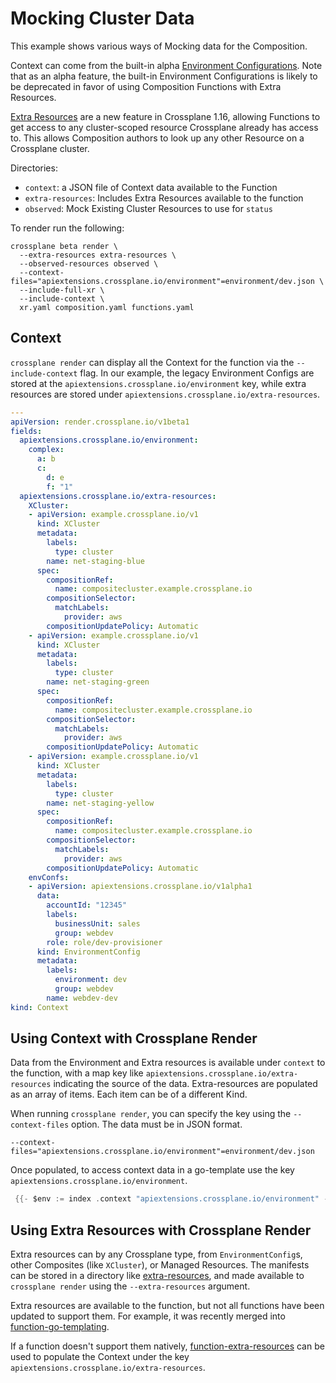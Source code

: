 # Mocking Cluster Data

This example shows various ways of Mocking data for the Composition.

Context can come from the built-in alpha [Environment Configurations](https://docs.crossplane.io/latest/concepts/environment-configs/). Note that as
an alpha feature, the built-in Environment Configurations is likely to be
deprecated in favor of using Composition Functions with Extra Resources.

[Extra Resources](https://github.com/crossplane/crossplane/blob/master/design/design-doc-composition-functions-extra-resources.md) are a new feature in Crossplane 1.16, allowing
Functions to get access to any cluster-scoped resource Crossplane
already has access to. This allows Composition authors to look up
any other Resource on a Crossplane cluster.

Directories:

- `context`: a JSON file of Context data available to the Function
- `extra-resources`: Includes Extra Resources available to the function
- `observed`: Mock Existing Cluster Resources to use for `status`

To render run the following:

```shell
crossplane beta render \
  --extra-resources extra-resources \
  --observed-resources observed \
  --context-files="apiextensions.crossplane.io/environment"=environment/dev.json \
  --include-full-xr \
  --include-context \
  xr.yaml composition.yaml functions.yaml 
```

## Context

`crossplane render` can display all the Context for the function
via the `--include-context` flag. In our example, the legacy
Environment Configs are stored at the `apiextensions.crossplane.io/environment` key,
while extra resources are stored under `apiextensions.crossplane.io/extra-resources`.

```yaml
---
apiVersion: render.crossplane.io/v1beta1
fields:
  apiextensions.crossplane.io/environment:
    complex:
      a: b
      c:
        d: e
        f: "1"
  apiextensions.crossplane.io/extra-resources:
    XCluster:
    - apiVersion: example.crossplane.io/v1
      kind: XCluster
      metadata:
        labels:
          type: cluster
        name: net-staging-blue
      spec:
        compositionRef:
          name: compositecluster.example.crossplane.io
        compositionSelector:
          matchLabels:
            provider: aws
        compositionUpdatePolicy: Automatic
    - apiVersion: example.crossplane.io/v1
      kind: XCluster
      metadata:
        labels:
          type: cluster
        name: net-staging-green
      spec:
        compositionRef:
          name: compositecluster.example.crossplane.io
        compositionSelector:
          matchLabels:
            provider: aws
        compositionUpdatePolicy: Automatic
    - apiVersion: example.crossplane.io/v1
      kind: XCluster
      metadata:
        labels:
          type: cluster
        name: net-staging-yellow
      spec:
        compositionRef:
          name: compositecluster.example.crossplane.io
        compositionSelector:
          matchLabels:
            provider: aws
        compositionUpdatePolicy: Automatic
    envConfs:
    - apiVersion: apiextensions.crossplane.io/v1alpha1
      data:
        accountId: "12345"
        labels:
          businessUnit: sales
          group: webdev
        role: role/dev-provisioner
      kind: EnvironmentConfig
      metadata:
        labels:
          environment: dev
          group: webdev
        name: webdev-dev
kind: Context
```

## Using Context with Crossplane Render

Data from the Environment and Extra resources is available under `context`
to the function, with a map key like `apiextensions.crossplane.io/extra-resources`
indicating the source of the data. Extra-resources are populated as an array
of items. Each item can be of a different Kind.

When running `crossplane render`, you can specify the key using the
`--context-files` option. The data must be in JSON format.

```shell
--context-files="apiextensions.crossplane.io/environment"=environment/dev.json
```

Once populated, to access context data in a go-template use the key
`apiextensions.crossplane.io/environment`.

```go
 {{- $env := index .context "apiextensions.crossplane.io/environment" -}}
```

## Using Extra Resources with Crossplane Render

Extra resources can by any Crossplane type, from `EnvironmentConfig`s,
other Composites (like `XCluster`), or Managed Resources. The manifests
can be stored in a directory like [extra-resources](extra-resources),
and made available to `crossplane render` using the `--extra-resources` argument.

Extra resources are available to the function, but not all functions have been
updated to support them. For example, it was recently merged into [function-go-templating](https://github.com/crossplane-contrib/function-go-templating/pull/83).

If a function doesn't support them natively, [function-extra-resources](https://github.com/crossplane-contrib/function-extra-resources/tree/main) can be used to populate the Context under the key `apiextensions.crossplane.io/extra-resources`.
